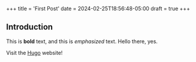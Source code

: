 +++
title = 'First Post'
date = 2024-02-25T18:56:48-05:00
draft = true
+++
## Introduction

This is **bold** text, and this is *emphasized* text. Hello there, yes.

Visit the [Hugo](https://gohugo.io) website!